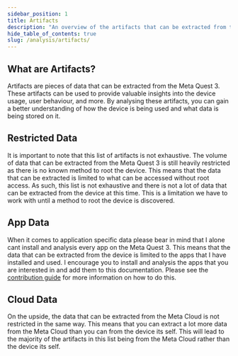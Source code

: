 ```yaml
---
sidebar_position: 1
title: Artifacts
description: "An overview of the artifacts that can be extracted from the data."
hide_table_of_contents: true
slug: /analysis/artifacts/
---
```


## What are Artifacts?

Artifacts are pieces of data that can be extracted from the Meta Quest 3. These artifacts can be used to provide valuable insights into the device usage, user behaviour, and more. By analysing these artifacts, you can gain a better understanding of how the device is being used and what data is being stored on it.

## Restricted Data

It is important to note that this list of artifacts is not exhaustive. The volume of data that can be extracted from the Meta Quest 3 is still heavily restricted as there is no known method to root the device. This means that the data that can be extracted is limited to what can be accessed without root access. As such, this list is not exhaustive and there is not a lot of data that can be extracted from the device at this time. This is a limitation we have to work with until a method to root the device is discovered.

## App Data

When it comes to application specific data please bear in mind that I alone cant install and analysis every app on the Meta Quest 3. This means that the data that can be extracted from the device is limited to the apps that I have installed and used. I encourage you to install and analysis the apps that you are interested in and add them to this documentation. Please see the [contribution guide](/contributing) for more information on how to do this.

## Cloud Data

On the upside, the data that can be extracted from the Meta Cloud is not restricted in the same way. This means that you can extract a lot more data from the Meta Cloud than you can from the device its self. This will lead to the majority of the artifacts in this list being from the Meta Cloud rather than the device its self.